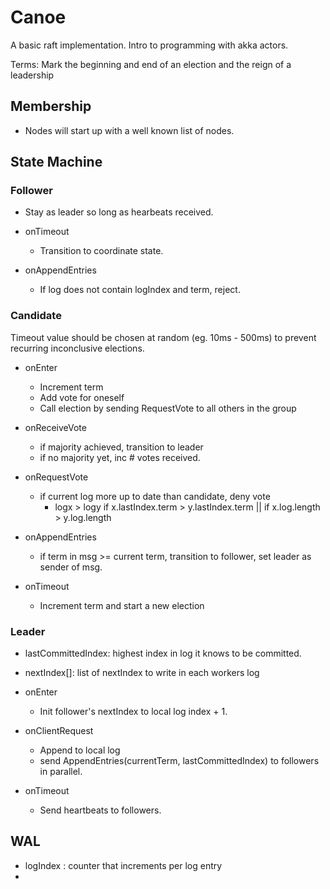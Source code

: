 # Canoe
A basic raft implementation. Intro to programming with akka actors.

Terms: Mark the beginning and end of an election and the reign of a leadership

## Membership

- Nodes will start up with a well known list of nodes.

## State Machine

### Follower

- Stay as leader so long as hearbeats received.
- onTimeout
  - Transition to coordinate state.

- onAppendEntries
  - If log does not contain logIndex and term, reject.

### Candidate
Timeout value should be chosen at random (eg. 10ms - 500ms) to prevent recurring
inconclusive elections.

- onEnter
  - Increment term
  - Add vote for oneself
  - Call election by sending RequestVote to all others in the group

- onReceiveVote
  - if majority achieved, transition to leader
  - if no majority yet, inc # votes received.

- onRequestVote
  - if current log more up to date than candidate, deny vote
    - logx > logy if x.lastIndex.term > y.lastIndex.term || if x.log.length > y.log.length

- onAppendEntries
  - if term in msg >= current term, transition to follower, set leader as sender of msg.

- onTimeout
  - Increment term and start a new election

### Leader

- lastCommittedIndex: highest index in log it knows to be committed.
- nextIndex[]: list of nextIndex to write in each workers log


- onEnter
  - Init follower's nextIndex to local log index + 1.

- onClientRequest
  - Append to local log
  - send AppendEntries(currentTerm, lastCommittedIndex) to followers in parallel.

- onTimeout
  - Send heartbeats to followers.


## WAL

- logIndex : counter that increments per log entry
- 

